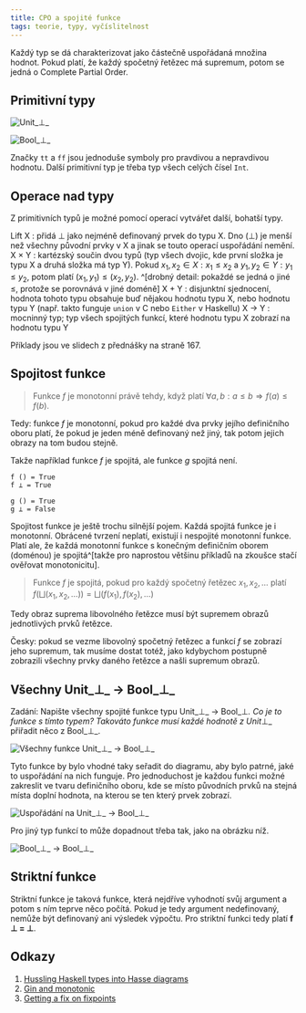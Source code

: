 ```yaml
---
title: CPO a spojité funkce
tags: teorie, typy, vyčíslitelnost
---
```


Každý typ se dá charakterizovat jako částečně uspořádaná množina hodnot. Pokud
platí, že každý spočetný řetězec má supremum, potom se jedná o Complete Partial
Order.

## Primitivní typy

![Unit_⊥_]($root/images/unitt.png)

![Bool_⊥_]($root/images/boolt.png)

Značky `tt` a `ff` jsou jednoduše symboly pro pravdivou a nepravdivou hodnotu.
Další primitivní typ je třeba typ všech celých čísel `Int`.

## Operace nad typy

Z primitivních typů je možné pomocí operací vytvářet další, bohatší typy.

 Lift X
  : přidá ⊥ jako nejméně definovaný prvek do typu X. Dno (⊥) je menší než
    všechny původní prvky v X a jinak se touto operací uspořádání nemění.
 X × Y
  : kartézský součin dvou typů (typ všech dvojic, kde první složka je typu X a
    druhá složka má typ Y). Pokud $x_1, x_2 \in X : x_1 \leq x_2$ a
    $y_1, y_2 \in Y : y_1 \leq y_2$, potom platí $(x_1,y_1) \leq (x_2,y_2)$.
    ^[drobný detail: pokaždé se jedná o jiné $\leq$, protože se porovnává
    v jiné doméně]
 X + Y
  : disjunktní sjednocení, hodnota tohoto typu obsahuje buď nějakou hodnotu
    typu X, nebo hodnotu typu Y (např. takto funguje `union` v C nebo `Either`
    v Haskellu)
 X → Y
  : mocninný typ; typ všech spojitých funkcí, které hodnotu typu X zobrazí na
    hodnotu typu Y

Příklady jsou ve slidech z přednášky na straně 167.

## Spojitost funkce

> Funkce $f$ je monotonní právě tehdy, když platí
> $\forall a, b: a \leqslant b \Rightarrow f(a) \leqslant f(b)$.

Tedy: funkce $f$ je monotonní, pokud pro každé dva prvky jejího definičního
oboru platí, že pokud je jeden méně definovaný než jiný, tak potom jejich
obrazy na tom budou stejně.

Takže například funkce $f$ je spojitá, ale funkce $g$ spojitá není.

    f () = True
    f ⊥ = True

    g () = True
    g ⊥ = False

Spojitost funkce je ještě trochu silnější pojem. Každá spojitá funkce je i
monotonní. Obrácené tvrzení neplatí, existují i nespojité monotonní funkce.
Platí ale, že každá monotonní funkce s konečným definičním oborem (doménou) je
spojitá^[takže pro naprostou většinu příkladů na zkoušce stačí ověřovat
monotonicitu].

> Funkce $f$ je spojitá, pokud pro každý spočetný řetězec $x_1, x_2, \ldots$ platí
> $f(\bigsqcup(x_1,x_2,\ldots)) = \bigsqcup(f(x_1), f(x_2), \ldots)$

Tedy obraz suprema libovolného řetězce musí být supremem obrazů jednotlivých
prvků řetězce.

Česky: pokud se vezme libovolný spočetný řetězec a funkcí $f$ se zobrazí jeho
supremum, tak musíme dostat totéž, jako kdybychom postupně zobrazili všechny
prvky daného řetězce a našli supremum obrazů.

## Všechny Unit_⊥_ → Bool_⊥_

Zadání: Napište všechny spojité funkce typu Unit_⊥_ → Bool_⊥_. Co je to funkce
s tímto typem? Takováto funkce musí každé hodnotě z Unit_⊥_ přiřadit něco
z Bool_⊥_.

![Všechny funkce Unit_⊥_ → Bool_⊥_]($root/images/unit-bool2.png)

Tyto funkce by bylo vhodné taky seřadit do diagramu, aby bylo patrné, jaké to
uspořádání na nich funguje. Pro jednoduchost je každou funkci možné zakreslit
ve tvaru definičního oboru, kde se místo původních prvků na stejná místa doplní
hodnota, na kterou se ten který prvek zobrazí.

![Uspořádání na Unit_⊥_ → Bool_⊥_]($root/images/unit-bool.png)

Pro jiný typ funkcí to může dopadnout třeba tak, jako na obrázku níž.

![Bool_⊥_ → Bool_⊥_]($root/images/bool-bool.png)

## Striktní funkce

Striktní funkce je taková funkce, která nejdříve vyhodnotí svůj argument a
potom s ním teprve něco počítá. Pokud je tedy argument nedefinovaný, nemůže být
definovaný ani výsledek výpočtu. Pro striktní funkci tedy platí **f ⊥ = ⊥**.

## Odkazy

1. [Hussling Haskell types into Hasse diagrams](http://blog.ezyang.com/2010/12/hussling-haskell-types-into-hasse-diagrams/)
2. [Gin and monotonic](http://blog.ezyang.com/2010/12/gin-and-monotonic/)
3. [Getting a fix on fixpoints](http://blog.ezyang.com/2010/12/getting-a-fix-on-fixpoints/)

